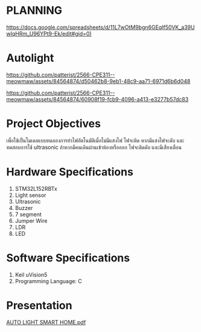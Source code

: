 # PLANNING
[https://docs.google.com/spreadsheets/d/11L7wOtM9bgn6GEqIf50VK_a39UwIqHRm_U96YPt9-Ek/edit#gid=0)](https://docs.google.com/spreadsheets/d/11L7wOtM9bgn6GEqIf50VK_a39UwIqHRm_U96YPt9-Ek/edit#gid=0)
# Autolight


https://github.com/patterist/2566-CPE311--meowmaw/assets/84564874/d50462b8-9eb1-48c9-aa71-6971d6b6d048


https://github.com/patterist/2566-CPE311--meowmaw/assets/84564874/60908f19-fcb9-4096-a413-e3277b57dc83



# Project Objectives
เพื่อใช้เป็นโมเดลแบบทดลองการทำไฟอัตโนมัติเมื่อไม่มีแสงไฟ ไฟจะติด หากมีแสงไฟจะดับ และทดสอบการใช้ ultrasonic ถ้าหากมีคนเดินผ่านเข้าห้องหรือออก ไฟจะติดดับ และมีเสียงเตือน


# Hardware Specifications #
1. STM32L152RBTx
2. Light sensor
3. Ultrasonic
4. Buzzer
5. 7 segment
6. Jumper Wire
7. LDR
8. LED

# Software Specifications #
1. Keil uVision5
2. Programming Language: C
   
# Presentation #
[AUTO LIGHT SMART HOME.pdf](https://github.com/patterist/2566-CPE311--meowmaw/files/14283939/AUTO.LIGHT.SMART.HOME.pdf)

